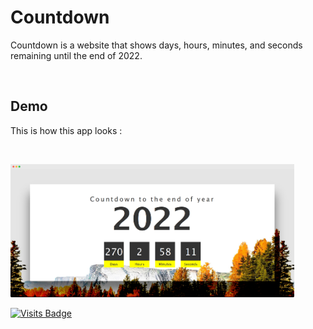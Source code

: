 # Countdown

Countdown is a website that shows days, hours, minutes, and seconds remaining until the end of 2022.

<br />

## Demo

This is how this app looks :

<br />

<img src="https://raw.githubusercontent.com/kevinadhiguna/countdown/master/demo/countdown.png" width="90%"></img>

[![Visits Badge](https://badges.pufler.dev/visits/kevinadhiguna/countdown)](https://github.com/kevinadhiguna)
